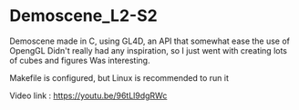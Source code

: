 # Demoscene_L2-S2

Demoscene made in C, using GL4D, an API that somewhat ease the use of OpengGL
Didn't really had any inspiration, so I just went with creating lots of cubes and figures
Was interesting.

Makefile is configured, but Linux is recommended to run it

Video link : https://youtu.be/96tLl9dgRWc
